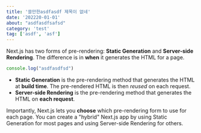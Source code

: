 ```yaml
---
title: '쓸만한asdfasdf 제목이 없네'
date: '202220-01-01'
about: "asdfasdfsafsd"
category: 'test'
tag: ['asdf', 'asf']
---
```


Next.js has two forms of pre-rendering: **Static Generation** and **Server-side Rendering**. The difference is in **when** it generates the HTML for a page.
```js
console.log("asdfasdfsd")
```
- **Static Generation** is the pre-rendering method that generates the HTML at **build time**. The pre-rendered HTML is then _reused_ on each request.
- **Server-side Rendering** is the pre-rendering method that generates the HTML on **each request**.

Importantly, Next.js lets you **choose** which pre-rendering form to use for each page. You can create a "hybrid" Next.js app by using Static Generation for most pages and using Server-side Rendering for others.